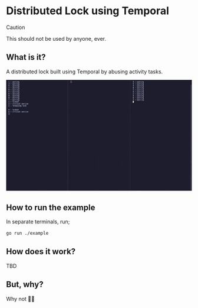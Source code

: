 # Distributed Lock using Temporal

> [!CAUTION]
> This should not be used by anyone, ever.

## What is it?

A distributed lock built using Temporal by abusing activity tasks.

![Running the example code](./static/example.gif)

## How to run the example

In separate terminals, run;

```sh
go run ./example
```

## How does it work?

TBD

## But, why?

Why not 🤷‍♂️